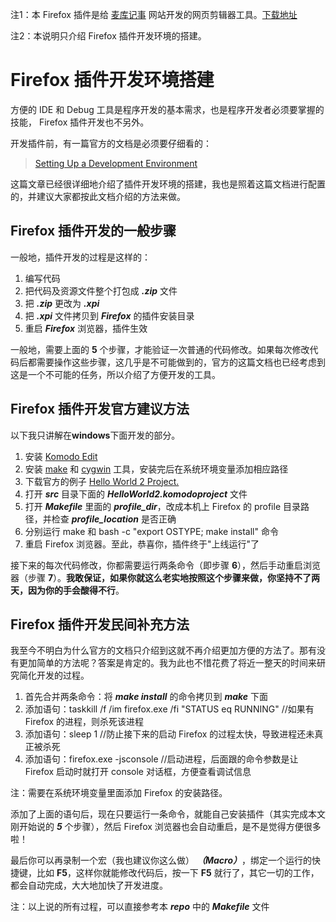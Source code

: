 注1：本 Firefox 插件是给 [麦库记事](https://developer.mozilla.org/en-US/docs/XUL_School/Setting_Up_a_Development_Environment) 网站开发的网页剪辑器工具。[下载地址](https://addons.mozilla.org/zh-CN/firefox/addon/maiku-web-clipper/)

注2：本说明只介绍 Firefox 插件开发环境的搭建。

# Firefox 插件开发环境搭建 #

方便的 IDE 和 Debug 工具是程序开发的基本需求，也是程序开发者必须要掌握的技能， Firefox 插件开发也不另外。

开发插件前，有一篇官方的文档是必须要仔细看的：

> [Setting Up a Development Environment](https://developer.mozilla.org/en-US/docs/XUL_School/Setting_Up_a_Development_Environment)

这篇文章已经很详细地介绍了插件开发环境的搭建，我也是照着这篇文档进行配置的，并建议大家都按此文档介绍的方法来做。

## Firefox 插件开发的一般步骤 ##

一般地，插件开发的过程是这样的：

1. 编写代码
2. 把代码及资源文件整个打包成 ***.zip*** 文件
3. 把 ***.zip*** 更改为 ***.xpi***
4. 把 ***.xpi*** 文件拷贝到 ***Firefox*** 的插件安装目录
5. 重启 ***Firefox*** 浏览器，插件生效

一般地，需要上面的 **5** 个步骤，才能验证一次普通的代码修改。如果每次修改代码后都需要操作这些步骤，这几乎是不可能做到的，官方的这篇文档也已经考虑到这是一个不可能的任务，所以介绍了方便开发的工具。

## Firefox 插件开发官方建议方法 ##
以下我只讲解在**windows**下面开发的部分。

1. 安装 [Komodo Edit](http://www.activestate.com/komodo_edit/) 
2. 安装 [make](http://www.gnu.org/software/make/) 和 [cygwin](http://www.cygwin.com/) 工具，安装完后在系统环境变量添加相应路径
3. 下载官方的例子  [Hello World 2 Project.](https://developer.mozilla.org/@api/deki/files/5142/=HelloWorld2.zip)
4. 打开 ***src*** 目录下面的 ***HelloWorld2.komodoproject*** 文件
5. 打开 ***Makefile*** 里面的 ***profile_dir***，改成本机上 Firefox 的 profile 目录路径，并检查 ***profile_location*** 是否正确
6. 分别运行 make 和 bash -c "export OSTYPE; make install" 命令
7. 重启 Firefox 浏览器。至此，恭喜你，插件终于"上线运行"了

接下来的每次代码修改，你都需要运行两条命令（即步骤 **6**），然后手动重启浏览器（步骤 **7**）。**我敢保证，如果你就这么老实地按照这个步骤来做，你坚持不了两天，因为你的手会酸得不行**。

## Firefox 插件开发民间补充方法 ##

我至今不明白为什么官方的文档只介绍到这就不再介绍更加方便的方法了。那有没有更加简单的方法呢？答案是肯定的。我为此也不惜花费了将近一整天的时间来研究简化开发的过程。

1. 首先合并两条命令：将 ***make install*** 的命令拷贝到 ***make*** 下面
2. 添加语句：taskkill /f /im firefox.exe /fi "STATUS eq RUNNING" //如果有 Firefox 的进程，则杀死该进程
3. 添加语句：sleep 1 //防止接下来的启动 Firefox 的过程太快，导致进程还未真正被杀死
4. 添加语句：firefox.exe -jsconsole //启动进程，后面跟的命令参数是让 Firefox 启动时就打开 console 对话框，方便查看调试信息


注：需要在系统环境变量里面添加 Firefox 的安装路径。

添加了上面的语句后，现在只要运行一条命令，就能自己安装插件（其实完成本文刚开始说的 ***5*** 个步骤），然后 Firefox 浏览器也会自动重启，是不是觉得方便很多啦！

最后你可以再录制一个宏（我也建议你这么做） ***（Macro）***，绑定一个运行的快捷键，比如 **F5**，这样你就能修改代码后，按一下 **F5** 就行了，其它一切的工作，都会自动完成，大大地加快了开发进度。

注：以上说的所有过程，可以直接参考本 ***repo*** 中的 ***Makefile*** 文件






